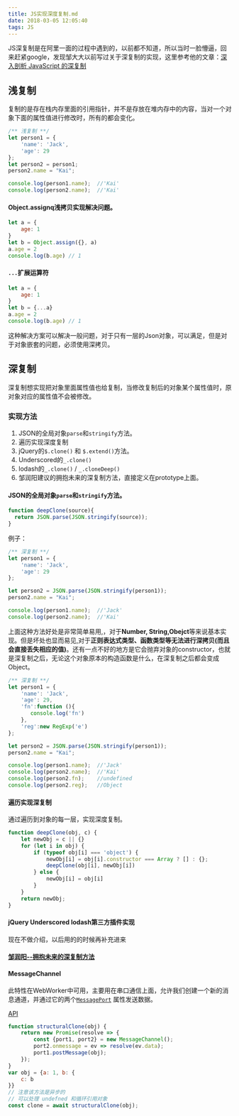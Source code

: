 ```yaml
---
title: JS实现深度复制.md
date: 2018-03-05 12:05:40
tags: JS
---
```


JS深复制是在阿里一面的过程中遇到的，以前都不知道，所以当时一脸懵逼，回来赶紧google，发现邹大大以前写过关于深复制的实现，这里参考他的文章：[深入剖析 JavaScript 的深复制](http://jerryzou.com/posts/dive-into-deep-clone-in-javascript/)

## 浅复制

复制的是存在栈内存里面的引用指针，并不是存放在堆内存中的内容，当对一个对象下面的属性值进行修改时，所有的都会变化。


```js
/** 浅复制 **/
let person1 = {
    'name': 'Jack',
    'age': 29
};
let person2 = person1;
person2.name = "Kai";

console.log(person1.name);  //'Kai'
console.log(person2.name);  //'Kai'
```

#### Object.assignq浅拷贝实现解决问题。
```js
let a = {  
    age: 1  
}  
let b = Object.assign({}, a)  
a.age = 2  
console.log(b.age) // 1

```

#### `...`扩展运算符
```js
let a = {  
    age: 1  
}  
let b = {...a}  
a.age = 2  
console.log(b.age) // 1

```

这种解决方案可以解决一般问题，对于只有一层的Json对象，可以满足，但是对于对象嵌套的问题，必须使用深拷贝。

## 深复制

深复制想实现把对象里面属性值也给复制，当修改复制后的对象某个属性值时，原对象对应的属性值不会被修改。

### 实现方法

1. JSON的全局对象`parse`和`stringify`方法。
2. 遍历实现深度复制
3. jQuery的`$.clone()` 和 `$.extend()`方法。
4. Underscored的`_.clone()`
5. lodash的`_.clone()` / `_.cloneDeep()`
6. 邹润阳建议的拥抱未来的深复制方法，直接定义在prototype上面。

#### JSON的全局对象`parse`和`stringify`方法。


```js
function deepClone(source){
  return JSON.parse(JSON.stringify(source));
}
```
例子：


```js
/** 深复制 **/
let person1 = {
    'name': 'Jack',
    'age': 29
};

let person2 = JSON.parse(JSON.stringify(person1));
person2.name = "Kai";

console.log(person1.name);  //'Jack'
console.log(person2.name);  //'Kai'
```

上面这种方法好处是非常简单易用,，对于**Number, String,Obejct**等来说基本实现。但是坏处也显而易见,对于**正则表达式类型、函数类型等无法进行深拷贝(而且会直接丢失相应的值)**。还有一点不好的地方是它会抛弃对象的constructor，也就是深复制之后，无论这个对象原本的构造函数是什么，在深复制之后都会变成Object。



```js
/** 深复制 **/
let person1 = {
    'name': 'Jack',
    'age': 29,
    'fn':function (){
       console.log('fn')
    },
    'reg':new RegExp('e')
};

let person2 = JSON.parse(JSON.stringify(person1));
person2.name = "Kai";

console.log(person1.name);  //'Jack'
console.log(person2.name);  //'Kai'
console.log(person2.fn);    //undefined
console.log(person2.reg);   //Object 

```

#### 遍历实现深复制
通过遍历到对象的每一层，实现深度复制。
```js
function deepClone(obj, c) {
    let newObj = c || {}
    for (let i in obj) {
        if (typeof obj[i] === 'object') {
            newObj[i] = obj[i].constructor === Array ? [] : {};
            deepClone(obj[i], newObj[i])
        } else {
            newObj[i] = obj[i]
        }
    }
    return newObj;
}
```

#### jQuery Underscored lodash第三方插件实现

现在不做介绍，以后用的的时候再补充进来

#### [邹润阳--拥抱未来的深复制方法](http://jerryzou.com/posts/dive-into-deep-clone-in-javascript/)

#### MessageChannel
此特性在WebWorker中可用，主要用在串口通信上面，允许我们创建一个新的消息通道，并通过它的两个[`MessagePort`](https://developer.mozilla.org/zh-CN/docs/Web/API/MessagePort) 属性发送数据。


[API](https://developer.mozilla.org/zh-CN/docs/Web/API/MessageChannel)

```js
function structuralClone(obj) {  
    return new Promise(resolve => {  
        const {port1, port2} = new MessageChannel();  
        port2.onmessage = ev => resolve(ev.data);  
        port1.postMessage(obj);  
    });  
}  
var obj = {a: 1, b: {  
    c: b  
}}  
// 注意该方法是异步的  
// 可以处理 undefned 和循环引用对象  
const clone = await structuralClone(obj);

```





